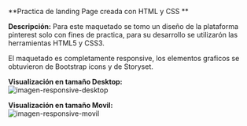 **Practica de landing Page creada con HTML y CSS **

**Descripción:**
Para este maquetado se tomo un diseño de la plataforma pinterest solo con fines de practica, para su desarrollo se utilizarón las herramientas HTML5 y CSS3.

El maquetado es completamente responsive, los elementos graficos se obtuvieron de Bootstrap icons y de Storyset.

**Visualización en tamaño Desktop:** <br>
![imagen-responsive-desktop]("/img-desktop.png" "imagen-responsive-desktop")

**Visualización en tamaño Movil:** <br>
![imagen-responsive-movil]("/img-movil.png" "imagen-responsive-movil")

